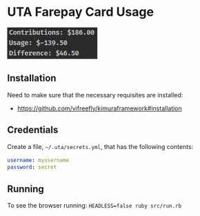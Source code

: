 # UTA Farepay Card Usage

![output](./docs/uta-usage.png)

## Installation

Need to make sure that the necessary requisites are installed: 

* https://github.com/vifreefly/kimuraframework#installation

## Credentials

Create a file, `~/.uta/secrets.yml`, that has the following contents: 

```yaml
username: myusername
password: secret
```

## Running

To see the browser running: `HEADLESS=false ruby src/run.rb`
